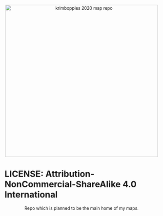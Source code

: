 <p align="center">
    <img width="500" src="https://github.com/user-attachments/assets/ba3e70d2-73dd-4a79-b0cf-520024c2a279" alt="krimbopples 2020 map repo">
</p>

#  LICENSE: Attribution-NonCommercial-ShareAlike 4.0 International

<p align="center">
    Repo which is planned to be the main home of my maps.
</p>
